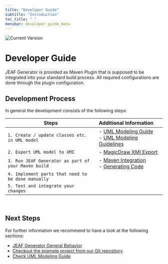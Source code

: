 ```yaml
---
title: "Developer Guide"
subtitle: "Introduction"
toc_title: " "
menubar: developer_guide_menu
---
```


![Current Version](https://maven-badges.herokuapp.com/maven-central/com.anaptecs.jeaf.generator/jeaf-generator/badge.svg)

# Developer Guide

JEAF Generator is provided as Maven Plugin that is supposed to be integrated into your standard build process. All required configurations are done through the plugin configuration.

## Development Process

In general the development consists of the following steps:

| Steps                                               | Additional Information                                                                    |
| --------------------------------------------------- |:----------------------------------------------------------------------------------------- |
| `1. Create / update classes etc. in UML model`      | - [UML Modeling Guide](../uml-modeling-guide)<br/>- [UML Modeling Guidelines]()           |
| `2. Export UML model to XMI`                        | - [MagicDraw XMI Export](magic-draw-xmi-export)                                           |
| `3. Run JEAF Generator as part of your Maven build` | - [Maven Integration](maven-integration)<br>- [Generating Code](overview-generating-code) |
| `4. Implement parts that need to be done manually`  |                                                                                           |
| `5. Test and integrate your changes`                |                                                                                           |

<br>

## Next Steps

For further information we recommend to have a look at the following sections:

- [JEAF Generator General Behavior](general-behavior) 
- [Checkout the example project from our Git repository](https://bitbucket.org/anaptecs/jeaf-generator-samples)
- [Check UML Modeling Guide](../uml-modeling-guide)